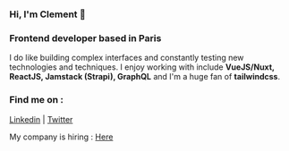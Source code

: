 ### Hi, I'm Clement 👋

### Frontend developer based in Paris

I do like building complex interfaces and constantly testing new technologies and techniques. I enjoy working with include **VueJS/Nuxt, ReactJS, Jamstack (Strapi), GraphQL** and I'm a huge fan of **tailwindcss**.


### Find me on :
[Linkedin](https://www.linkedin.com/in/clem-cornet) | [Twitter](https://twitter.com/ClemCornet)

My company is hiring : [Here](https://refer.hellotrusty.io/wjevmcvwlv)


